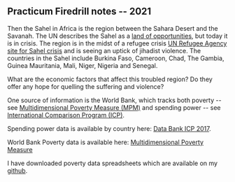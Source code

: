 ## Practicum Firedrill notes -- 2021

Then the Sahel in Africa is the region between the Sahara Desert and the Savanah. The UN describes the Sahel as a
[land of opportunities](https://www.un.org/africarenewal/sahel), but today it is in crisis. The region is in the midst of a refugee crisis
[UN Refugee Agency site for Sahel crisis](https://data2.unhcr.org/en/situations/sahelcrisis)
and is seeing an uptick of jihadist violence.  The countries in the Sahel include Burkina Faso, Cameroon, Chad, The Gambia, Guinea Mauritania, Mali, Niger, Nigeria and Senegal.  

What are the economic factors that affect this troubled region?  Do they offer any hope for quelling the suffering and violence?


One source of information is the World Bank, which tracks both poverty -- see [Multidimensional Poverty Measure (MPM)](https://datacatalog.worldbank.org/search/dataset/0037589/World-Bank-s-Multidimensional-Poverty-Measure)
and spending power -- see [International Comparison Program (ICP)](https://www.worldbank.org/en/programs/icp).  

Spending power data is available by country here: [Data Bank ICP 2017](https://databank.worldbank.org/source/icp-2017).

World Bank Poverty data is available here:
 [Multidimensional Poverty Measure](https://www.worldbank.org/en/topic/poverty/brief/multidimensional-poverty-measure)

 I have downloaded poverty data spreadsheets which are available on my [github](https://github.com/havilandw/Practicum-Firedrill-2021).
